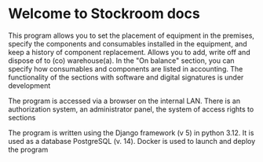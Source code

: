 # Welcome to Stockroom docs


This program allows you to set the placement of equipment in the premises, specify the components
and consumables installed in the equipment, and keep a history of component replacement. Allows you to add, write off and dispose of to (co) warehouse(a).
In the "On balance" section, you can specify how consumables and components are listed in accounting.
The functionality of the sections with software and digital signatures
is under development

The program is accessed via a browser on the internal LAN. There is an authorization system, an administrator panel,
the system of access rights to sections

The program is written using the Django framework (v 5) in python 3.12. It is used as a database
PostgreSQL (v. 14). Docker is used to launch and deploy the program